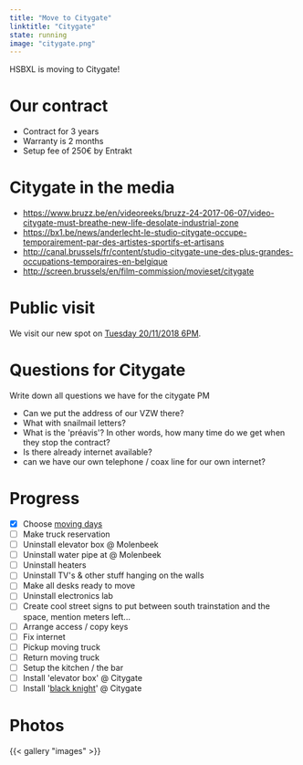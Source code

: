 ```yaml
---
title: "Move to Citygate"
linktitle: "Citygate"
state: running
image: "citygate.png"
---
```


HSBXL is moving to Citygate!

# Our contract

- Contract for 3 years
- Warranty is 2 months
- Setup fee of 250€ by Entrakt

# Citygate in the media

- https://www.bruzz.be/en/videoreeks/bruzz-24-2017-06-07/video-citygate-must-breathe-new-life-desolate-industrial-zone
- https://bx1.be/news/anderlecht-le-studio-citygate-occupe-temporairement-par-des-artistes-sportifs-et-artisans
- http://canal.brussels/fr/content/studio-citygate-une-des-plus-grandes-occupations-temporaires-en-belgique
- http://screen.brussels/en/film-commission/movieset/citygate


# Public visit
We visit our new spot on [Tuesday 20/11/2018 6PM](/events/techtuesday/499/).

# Questions for Citygate
Write down all questions we have for the citygate PM

- Can we put the address of our VZW there?
- What with snailmail letters?
- What is the 'préavis'? In other words, how many time do we get when they stop the contract?
- Is there already internet available?
- can we have our own telephone / coax line for our own internet?

# Progress

- [X] Choose [moving days](/events/moving)
- [ ] Make truck reservation
- [ ] Uninstall elevator box @ Molenbeek
- [ ] Uninstall water pipe at @ Molenbeek
- [ ] Uninstall heaters
- [ ] Uninstall TV's & other stuff hanging on the walls
- [ ] Make all desks ready to move
- [ ] Uninstall electronics lab
- [ ] Create cool street signs to put between south trainstation and the space, mention meters left...
- [ ] Arrange access / copy keys
- [ ] Fix internet
- [ ] Pickup moving truck
- [ ] Return moving truck
- [ ] Setup the kitchen / the bar
- [ ] Install 'elevator box' @ Citygate
- [ ] Install '[black knight](/projects/black_knight)' @ Citygate

# Photos
{{< gallery "images" >}}
